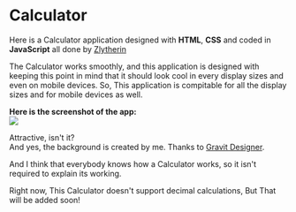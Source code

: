 # Calculator
Here is a Calculator application designed with **HTML**, **CSS** and coded in **JavaScript** all done by [Zlytherin](https://github.com/Zlytherin)

The Calculator works smoothly, and this application is designed with keeping this point in mind that it should look cool in every display sizes and even on mobile devices.
So, This application is compitable for all the display sizes and for mobile devices as well.

**Here is the screenshot of the app:**  
![](https://i.stack.imgur.com/fUw2W.png)

Attractive, isn't it?  
And yes, the background is created by me. Thanks to [Gravit Designer](https://www.designer.io/).

And I think that everybody knows how a Calculator works, so it isn't required to explain its working.

Right now, This Calculator doesn't support decimal calculations, But That will be added soon!
